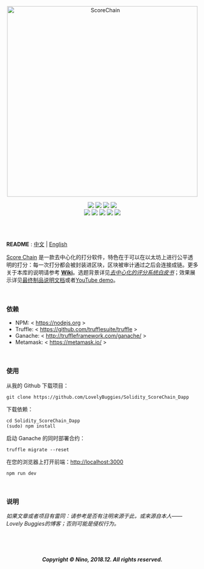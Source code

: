 <p align="center">
<img src="http://ww3.sinaimg.cn/large/006tNc79gy1g5ra21g3wej328h0u00wc.jpg" alt="ScoreChain" title="ScoreChain" length = "1400" width="500"/><br/>
</p>
<p align="center">
<a href="https://github.com/LovelyBuggies/Solidity_ScoreChain_Dapp/"><img src="https://img.shields.io/badge/quality-A++-ee0000.svg"></a>
<a href="https://github.com/search?q=solidity&type=Topics"><img src="https://img.shields.io/badge/language-Solidity-orange.svg"></a>
<a href="https://github.com/richardbmx"><img src="https://img.shields.io/badge/logo-Richard-FFD700.svg"></a>
<a href="https://github.com/LovelyBuggies/Solidity_ScoreChain_Dapp/"><img src="https://img.shields.io/appveyor/ci/gruntjs/grunt.svg"></a><br/>
<a href="https://github.com/LovelyBuggies/Solidity_ScoreChain_Dapp"><img src="https://img.shields.io/badge/platform-OS X-388E8E.svg"></a>
<a href="https://github.com/LovelyBuggies/Solidity_ScoreChain_Dapp/pulse"><img src="https://img.shields.io/badge/size-13.13MB-aacdef.svg"></a>
<a href="https://lovelybuggies.github.io/"><img src="https://img.shields.io/badge/copyright-Nino-blue.svg"></a>
<a href="https://ws1.sinaimg.cn/large/006tNbRwly1fym74wrugmj30u00u0gnh.jpg"><img src="https://img.shields.io/badge/donate-$1-aa44ff.svg"></a>
<a href="https://github.com/LovelyBuggies/Solidity_ScoreChain_Dapp/pulse"><img src="https://img.shields.io/badge/date-2018.12-66a033.svg"></a>

<br/><br/>
</p>



**README** :  [中文](https://github.com/LovelyBuggies/Solidity_ScoreChain_Dapp/blob/master/README_zh.md) | [English](https://github.com/LovelyBuggies/Solidity_ScoreChain_Dapp/blob/master/README.md) 

[Score Chain](https://github.com/LovelyBuggies/Solidity_ScoreChain_Dapp) 是一款去中心化的打分软件，特色在于可以在以太坊上进行公平透明的打分：每一次打分都会被封装进区块，区块被审计通过之后会连接成链。更多关于本库的说明请参考 [**Wiki**](https://github.com/LovelyBuggies/Solidity_ScoreChain_Dapp/wiki)。选题背景详见[*去中心化的评分系统白皮书*](https://github.com/LovelyBuggies/Solidity_ScoreChain_Dapp/wiki/%E5%BC%80%E9%A2%98%E6%8A%A5%E5%91%8A)；效果展示详见[最终制品说明文档](https://github.com/LovelyBuggies/Solidity_ScoreChain_Dapp/wiki/%E6%9C%80%E7%BB%88%E5%88%B6%E5%93%81)或者[YouTube demo](https://youtu.be/MBO_ATLicNM)。

<p><br/></p>

### 依赖

- NPM: < https://nodejs.org >
- Truffle: < https://github.com/trufflesuite/truffle >
- Ganache: < http://truffleframework.com/ganache/ >
- Metamask: < https://metamask.io/ >


<p><br/></p>


### 使用

从我的 Github 下载项目：

```shell 
git clone https://github.com/LovelyBuggies/Solidity_ScoreChain_Dapp
```

下载依赖：

```shell
cd Solidity_ScoreChain_Dapp
(sudo) npm install
```

启动 Ganache 的同时部署合约：

```shell
truffle migrate --reset
```

在您的浏览器上打开前端：[http://localhost:3000](http://localhost:3000/)
```shell
npm run dev
```


<p><br/></p>


### 说明

*如果文章或者项目有雷同：请参考是否有注明来源于此，或来源自本人—— Lovely Buggies的博客；否则可能是侵权行为。*

<p><br/></p><p><br/></p>
<p align="center"><strong><i>Copyright © Nino, 2018.12. All rights reserved.</strong></i></p>



